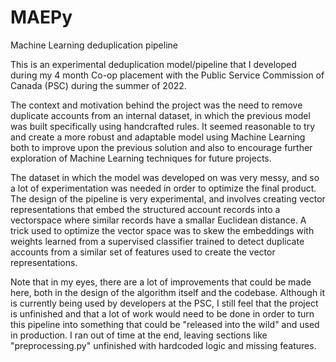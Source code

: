 # MAEPy
Machine Learning deduplication pipeline 

This is an experimental deduplication model/pipeline that I developed during my 4 month Co-op placement with the Public Service Commission of Canada (PSC) during the summer of 2022.

The context and motivation behind the project was the need to remove duplicate accounts from an internal dataset, in which the previous model was built specifically using handcrafted rules. It seemed reasonable to try and create a more robust and adaptable model using Machine Learning both to improve upon the previous solution and also to encourage further exploration of Machine Learning techniques for future projects. 

The dataset in which the model was developed on was very messy, and so a lot of experimentation was needed in order to optimize the final product. The design of the pipeline is very experimental, and involves creating vector representations that embed the structured account records into a vectorspace where similar records have a smallar Euclidean distance. A trick used to optimize the vector space was to skew the embeddings with weights learned from a supervised classifier trained to detect duplicate accounts from a similar set of features used to create the vector representations. 

Note that in my eyes, there are a lot of improvements that could be made here, both in the design of the algorithm itself and the codebase. Although it is currently being used by developers at the PSC, I still feel that the project is unfinished and that a lot of work would need to be done in order to turn this pipeline into something that could be "released into the wild" and used in production. I ran out of time at the end, leaving sections like "preprocessing.py" unfinished with hardcoded logic and missing features.
